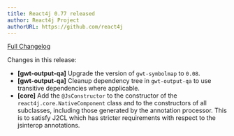```yaml
---
title: React4j 0.77 released
author: React4j Project
authorURL: https://github.com/react4j
---
```


[Full Changelog](https://github.com/react4j/react4j/compare/v0.76...v0.77)

Changes in this release:

* **\[gwt-output-qa\]** Upgrade the version of `gwt-symbolmap` to `0.08`.
* **\[gwt-output-qa\]** Cleanup dependency tree in `gwt-output-qa` to use transitive dependencies
  where applicable.
* **\[core\]** Add the `@JsConstructor` to the constructor of the `react4j.core.NativeComponent`
  class and to the constructors of all subclasses, including those generated by the annotation
  processor. This is to satisfy J2CL which has stricter requirements with respect to the jsinterop
  annotations.
